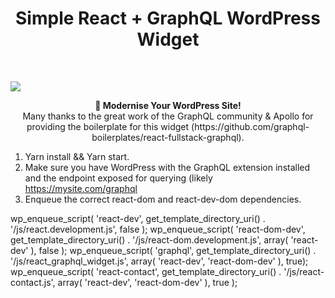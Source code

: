 <h1 align="center"><strong>Simple React + GraphQL WordPress Widget</strong></h1>

<br />

![](https://imgur.com/ousyQaC.png)

<div align="center"><strong>🚀 Modernise Your WordPress Site!</strong></div>
<div align="center">Many thanks to the great work of the GraphQL community & Apollo for providing the boilerplate for this widget (https://github.com/graphql-boilerplates/react-fullstack-graphql).</div>

1. Yarn install && Yarn start.
2. Make sure you have WordPress with the GraphQL extension installed and the endpoint exposed for querying (likely https://mysite.com/graphql
3. Enqueue the correct react-dom and react-dev-dom dependencies.

 wp_enqueue_script( 'react-dev', get_template_directory_uri() . '/js/react.development.js', false ); 
 wp_enqueue_script( 'react-dom-dev', get_template_directory_uri() . '/js/react-dom.development.js', array( 'react-dev' ), false );
 wp_enqueue_script( 'graphql', get_template_directory_uri() . '/js/react_graphql_widget.js', array( 'react-dev', 'react-dom-dev' ), true);
 wp_enqueue_script( 'react-contact', get_template_directory_uri() . '/js/react-contact.js', array( 'react-dev', 'react-dom-dev' ), true );

